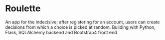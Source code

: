 # Roulette

An app for the indecisive; after registering for an account, users can create decisions from which a choice is picked at random. Building with Python, Flask, SQLAlchemy backend and Bootstrap4 front end